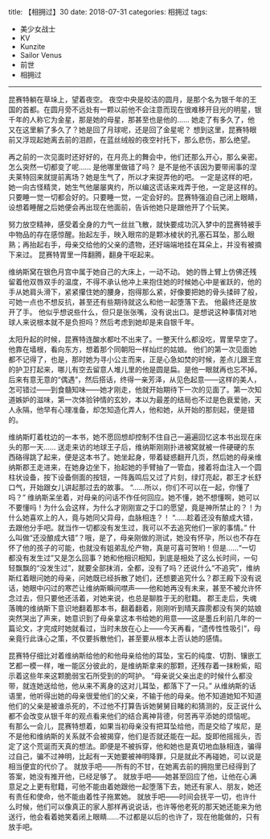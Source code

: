 title: 【相拥过】30
date: 2018-07-31
categories: 相拥过
tags:
- 美少女战士
- KV
- Kunzite
- Sailor Venus
- 前世
- 相拥过
---

昆赛特躺在草垛上，望着夜空。<!--more-->
夜空中央是皎洁的圆月，是那个名为银千年的王国的首都。在圆月旁不远处有一颗以前他不会注意而现在很难移开目光的明星，银千年的人称它为金星，那是她的母星，那甚至也是他的……
她走了有多久了，他又在这里躺了多久了？她是回了月球呢，还是回了金星呢？
想到这里，昆赛特眼前又浮现起她离去前的泪颜，在蓝丝绒般的夜空衬托下，那么悲伤，那么绝望。

再之前的一次见面时还好好的，在月亮上的舞会中，他们还那么开心，那么亲密。
怎么突然一切都变了呢……
是他哪里做错了吗？
是不是他不该因为要带闹事的涅夫莱特回来就提前离场？她是生气了，所以才来捉弄他的吧。
一定是这样的吧，她一向古怪精灵，她生气他屡屡爽约，所以编这谎话来戏弄于他，一定是这样的。
只要睡一觉一切都会好的。只要睡一觉，一定会好的。昆赛特强迫自己闭上眼睛，设想着睡醒之后她便会再出现在他面前，告诉他她只是跟他开了个玩笑。

努力放空精神，感受着全身的力气一丝丝飞散，就快要成功沉入梦中的昆赛特被手中物品的存在感惊醒。抬起左手，映入眼帘的是颗冰棱状的孔塞石耳坠，那么眼熟；再抬起右手，母亲交给他的父亲的遗物，还好端端地挂在耳朵上，并没有被摘下来过。
昆赛特胃里一阵翻腾，翻身干呕起来。

维纳斯窝在银色月宫中属于她自己的大床上，一动不动。
她的唇上臂上仿佛还残留着他双唇双手的温度，不得不承认他冲上来抱住她的时候她心中是雀跃的，他的手从她肩头滑下，紧紧攥住她的腰身，抱得那么紧，好像要把她的骨头揉碎了般，可她一点也不想反抗，甚至还有些期待就这么和他一起堕落下去。
他最终还是放开了手。
他似乎想说些什么，但只是张张嘴，没有说出口。是想说这种事情对地球人来说根本就不是负担吗？然后考虑到她却是来自银千年。

太阳升起的时候，昆赛特连酸水都吐不出来了。一整天什么都没吃，胃里早空了。
他靠在墙根，看向东方，想着那个同朝阳一样灿烂的姑娘。
他们的第一次见面她都不记得了，也是，那时她为寻小公主而来，正是心急如焚的时候，差点儿跟王宫的护卫打起来，哪儿有空去留意人堆儿里的他是圆是扁。是他一眼就再也忘不掉。
后来有意无意的“偶遇”，然后搭话，终得一亲芳泽，从见色起意——这样的美人，怎可错过——到食髓知味——她才刚走，他就开始期待下一次的见面了。第一次知道嫉妒的滋味，第一次体验钟情的玄妙，本以为最差的结局也不过是色衰爱驰，天人永隔，他早有心理准备，却怎知造化弄人，他和她，从开始的那刻起，便是错的。

维纳斯盯着枕边的一本书，她不愿回想却控制不住自己一遍遍回忆这本书出现在床头的那一天……
送走来访的地球王子后，维纳斯刚刚扑进被窝就被一件硬硬的东西硌得跳了起来，便是这本书了。她坐起身，带着疑惑翻开几页，然后她的母亲维纳斯郡王走进来，在她身边坐下，抬起她的手臂抽了一管血，接着将血注入一个圆柱状设备，按下设备侧面的按钮，一阵轰鸣后又过了片刻，绿灯亮起，郡王才长舒口气，开始跟女儿讲起那过去的故事。
“……所以，你们不可以在一起，你懂了吗？”
维纳斯呆坐着，对母亲的问话不作任何回应。她不懂，她不想懂啊，她可以不要懂吗！为什么会这样，为什么才刚刚宣之于口的愿望，竟是神所禁止的？！为什么她喜欢上的人，竟与她同父异母，血脉相连？！
“……趁着还没有酿成大错，去跟他分手吧。就当作一切都没有发生过，我可以不去追究他们一家的事情。”
什么叫做“还没酿成大错”？哦，是了，母亲刚做的测试，她没有怀孕，所以也不存在怀了他的孩子的可能，也就没有姐弟乱伦产物，真是可喜可贺哟！但是……“一切都没有发生过”又是怎么回事？她和他相识相知，到底是相处了这么长时间，一句轻飘飘的“没发生过”，就要全部抹消，全都，没有了吗？还说什么“不追究”，维纳斯红着眼问她的母亲，问她既已经拆散了她们，还想要追究什么？郡王殿下没有说话，她眼中闪过的寒芒让维纳斯瞬间噤声——他和她再没有未来，甚至不被允许怀念过去，但只要他还活着，对她来说，也总是聊胜于无的慰籍。
郡王走后，失魂落魄的维纳斯下意识地翻着那本书，翻着翻着，刚刚听到晴天霹雳都没有哭的姑娘突然哭出了声来，她意识到了母亲拿这本书给她的用意——这是墨丘利前几年的一篇论文，才完成时她就看过，当时未放在心上——今天再看，“遗传性性吸引”，母亲竟行此诛心之策，不仅要拆散他们，甚至要从根本上否认她的感情。

昆赛特仔细比对着维纳斯给他的和他母亲给他的耳坠，宝石的纯度、切割、镶嵌工艺都一模一样，唯一能区分彼此的，是维纳斯拿来的那颗，还残存着一抹粉紫，昭示着这些年来这颗脆弱宝石所受到的的呵护。
“母亲说父亲出走的时候什么都没带，就连她送给他，他从来不离身的这对儿耳坠，都落下了一只。”
从维纳斯的话语里，他听得出她的母亲很爱他们的父亲，不输于他的母亲。他不知道她知不知道他们的父亲是被谁杀死的，不过他不打算告诉她舅舅目睹的和猜测的，反正说什么都不会改变从银千年的观点看来他们的结合离神背德，何苦再平添她的烦恼呢。
有那么一会儿，昆赛特想着，如果当初母亲没有把耳坠给他，而是交给了埃尼，是不是他和维纳斯的关系就不会被揭穿，他们是否就还能在一起。旋即他摇摇头，否定了这个荒诞而天真的想法。即便是不被拆穿，他和她也是真切地血脉相连，骗得过自己，骗不过神明，比起有一天她要被神明降罪，只是就此不再碰她，可以说是相当便宜的代价了。
就放手吧——所有的不甘，在她离去前的拥抱里已经得到了答案，她没有推开他，已经足够了。
就放手吧——她甚至回应了他，让他在心满意足之上更有慰籍，可他不能由着她跟他一起堕落下去，她还有家人、朋友，她还有责任和使命，他不能由着性子拖累她。
就放手吧——时间会抚平一切，也许什么时候，他们可以像真正的家人那样再说说话，也许等他老死的那天她还能来为他送行，他会看着她笑着闭上眼睛……不过都是以后的也许了，现在他能做的，只有放手吧。